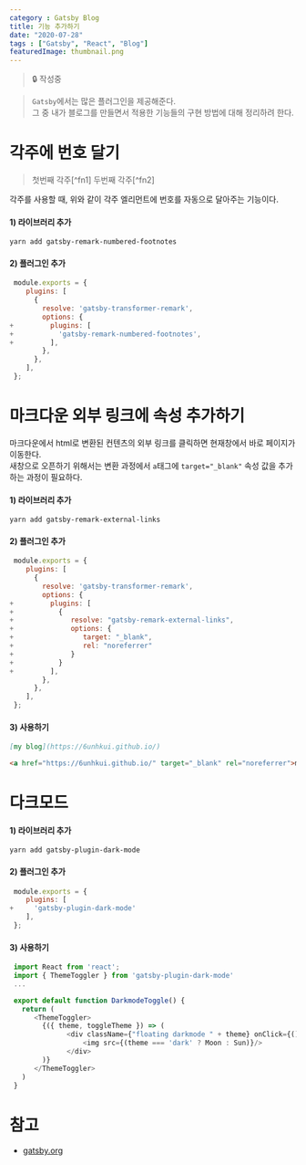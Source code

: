 ```yaml
---
category : Gatsby Blog
title: 기능 추가하기
date: "2020-07-28"
tags : ["Gatsby", "React", "Blog"]
featuredImage: thumbnail.png
---
```

> 🔒 작성중

> ``Gatsby``에서는 많은 플러그인을 제공해준다. <br/>
> 그 중 내가 블로그를 만들면서 적용한 기능들의 구현 방법에 대해 정리하려 한다. <br/>

#  각주에 번호 달기
> 첫번째 각주[^fn1] 두번째 각주[^fn2]
 
각주를 사용할 때, 위와 같이 각주 엘리먼트에 번호를 자동으로 달아주는 기능이다.

#### 1) 라이브러리 추가
```shell
yarn add gatsby-remark-numbered-footnotes
```

#### 2) 플러그인 추가
``` diff:title=gatsby-config.js
 module.exports = {
    plugins: [
      {
        resolve: 'gatsby-transformer-remark',
        options: {
+         plugins: [
+           'gatsby-remark-numbered-footnotes',
+         ],
        },
      },
    ],
 };
```


# 마크다운 외부 링크에 속성 추가하기
마크다운에서 html로 변환된 컨텐츠의 외부 링크를 클릭하면 현재창에서 바로 페이지가 이동한다.<br/>
새창으로 오픈하기 위해서는 변환 과정에서 ``a``태그에 ``target="_blank"`` 속성 값을 추가하는 과정이 필요하다.

#### 1) 라이브러리 추가
```shell
yarn add gatsby-remark-external-links
```

#### 2) 플러그인 추가
``` diff:title=gatsby-config.js
 module.exports = {
    plugins: [
      {
        resolve: 'gatsby-transformer-remark',
        options: {
+         plugins: [
+           {
+              resolve: "gatsby-remark-external-links",
+              options: {
+                 target: "_blank",
+                 rel: "noreferrer"
+              }
+           }
+         ],
        },
      },
    ],
 };
```
#### 3) 사용하기
```markdown
[my blog](https://6unhkui.github.io/)
```
```html
<a href="https://6unhkui.github.io/" target="_blank" rel="noreferrer">my blog</a>
```

# 다크모드
#### 1) 라이브러리 추가
```shell
yarn add gatsby-plugin-dark-mode
```
#### 2) 플러그인 추가
``` diff:title=gatsby-config.js
 module.exports = {
    plugins: [
+     'gatsby-plugin-dark-mode'
    ],
 };
```

#### 3) 사용하기
```javascript:title=components/darkModeToggle.js
 import React from 'react';
 import { ThemeToggler } from 'gatsby-plugin-dark-mode'
 ...

 export default function DarkmodeToggle() {
   return (
      <ThemeToggler>
        {({ theme, toggleTheme }) => (
              <div className={"floating darkmode " + theme} onClick={() => {toggleTheme(theme === 'dark' ? 'light' : 'dark')}}>
                  <img src={(theme === 'dark' ? Moon : Sun)}/>
              </div>
        )}
      </ThemeToggler>
   )
 }
```

# 참고
- [gatsby.org](https://www.gatsbyjs.org/)